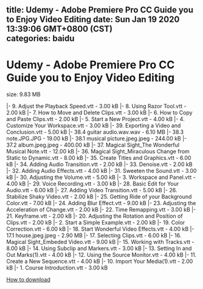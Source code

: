 
title: Udemy - Adobe Premiere Pro CC Guide you to Enjoy Video Editing
date: Sun Jan 19 2020 13:39:06 GMT+0800 (CST)    
categories: baidu
---

# Udemy - Adobe Premiere Pro CC Guide you to Enjoy Video Editing
size: 9.83 MB
 
 
|- 9. Adjust the Playback Speed.vtt - 3.00 kB
|- 8. Using Razor Tool.vtt - 2.00 kB
|- 7. How to Move and Delete Clips.vtt - 3.00 kB
|- 6. How to Copy and Paste Clips.vtt - 2.00 kB
|- 5. Start a New Project.vtt - 4.00 kB
|- 4. Customize Your Workspace.vtt - 3.00 kB
|- 39. Exporting a Video and Conclusion.vtt - 5.00 kB
|- 38.4 guitar audio.wav.wav - 6.10 MB
|- 38.3 note.JPG.JPG - 19.00 kB
|- 38.1 musical picture.jpeg.jpeg - 244.00 kB
|- 37.2 album.jpeg.jpeg - 400.00 kB
|- 37. Magical Sight_The Wonderful Musical Note.vtt - 12.00 kB
|- 36. Magical Sight_Miraculous Change from Static to Dynamic.vtt - 8.00 kB
|- 35. Create Titles and Graphics.vtt - 6.00 kB
|- 34. Adding Audio Transition.vtt - 2.00 kB
|- 33. Denoise.vtt - 2.00 kB
|- 32. Adding Audio Effects.vtt - 4.00 kB
|- 31. Sweeten the Sound.vtt - 3.00 kB
|- 30. Adjusting the Volume.vtt - 5.00 kB
|- 3. Workspace and Panel.vtt - 4.00 kB
|- 29. Voice Recording.vtt - 3.00 kB
|- 28. Basic Edit for Your Audio.vtt - 6.00 kB
|- 27. Adding Video Transition.vtt - 5.00 kB
|- 26. Stabilize Shaky Video.vtt - 2.00 kB
|- 25. Getting Ride of your Background Color.vtt - 7.00 kB
|- 24. Adding Blur Effect.vtt - 9.00 kB
|- 23. Adjusting the Acceleration of Change.vtt - 2.00 kB
|- 22. Time Remapping.vtt - 3.00 kB
|- 21. Keyframe.vtt - 2.00 kB
|- 20. Adjusting the Rotation and Position of Clips.vtt - 2.00 kB
|- 2. Start a Simple Example.vtt - 2.00 kB
|- 19. Color Correction.vtt - 6.00 kB
|- 18. Start Wonderful Video Effects.vtt - 4.00 kB
|- 17.1 house.jpeg.jpeg - 2.90 MB
|- 17. Selecting Clips.vtt - 6.00 kB
|- 16. Magical Sight_Embeded Video.vtt - 9.00 kB
|- 15. Working with Tracks.vtt - 8.00 kB
|- 14. Using Subclip and Markers.vtt - 3.00 kB
|- 13. Setting In and Out Marks(1).vtt - 4.00 kB
|- 12. Using the Source Monitor.vtt - 4.00 kB
|- 11. Create a New Sequence.vtt - 4.00 kB
|- 10. Import Your Media(1).vtt - 2.00 kB
|- 1. Course Introduction.vtt - 3.00 kB

[How to download](https://bpcam.bemobtrk.com/go/2ceec3aa-1ca2-46d6-b9ff-aaa5c184517c?jno=495)